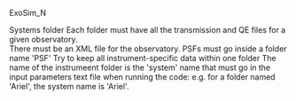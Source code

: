 ExoSim_N

Systems folder
Each folder must have all the transmission and QE files for a given observatory.  
There must be an XML file for the observatory.
PSFs must go inside a folder name 'PSF'
Try to keep all instrument-specific data within one folder
The name of the instrumeent folder is the 'system' name that must go in the input parameters text file when running the code: e.g. for a folder named 'Ariel', the system name is 'Ariel'.  
